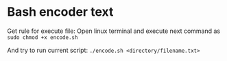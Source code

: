 # Bash encoder text

Get rule for execute file:
Open linux terminal and execute next command as `sudo chmod +x encode.sh`

And try to run current script: 
`./encode.sh <directory/filename.txt>`
